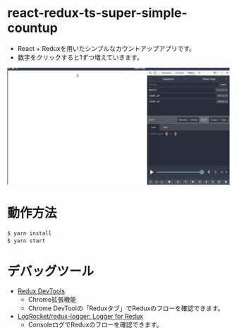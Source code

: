 # react-redux-ts-super-simple-countup 
- React + Reduxを用いたシンプルなカウントアップアプリです。  
- 数字をクリックすると1ずつ増えていきます。

![](/img/demo.gif)

# 動作方法
```bash
$ yarn install 
$ yarn start
```

# デバッグツール
- [Redux DevTools](https://chrome.google.com/webstore/detail/redux-devtools/lmhkpmbekcpmknklioeibfkpmmfibljd?hl=ja)
  - Chrome拡張機能 
  - Chrome DevToolの「Reduxタブ」でReduxのフローを確認できます。
- [LogRocket/redux-logger: Logger for Redux](https://github.com/LogRocket/redux-logger)
  - ConsoleログでReduxのフローを確認できます。